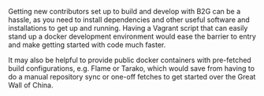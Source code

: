 Getting new contributors set up to build and develop with B2G can be a hassle, as you need to install dependencies and other useful software and installations to get up and running. Having a Vagrant script that can easily stand up a docker development environment would ease the barrier to entry and make getting started with code much faster.

It may also be helpful to provide public docker containers with pre-fetched build configurations, e.g. Flame or Tarako, which would save from having to do a manual repository sync or one-off fetches to get started over the Great Wall of China.